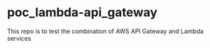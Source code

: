 # poc_lambda-api_gateway
This repo is to test the combination of AWS API Gateway and Lambda services

